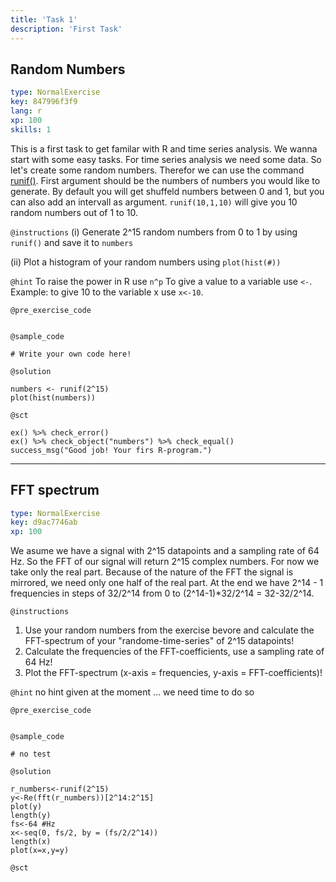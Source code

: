 ```yaml
---
title: 'Task 1'
description: 'First Task'
---
```


## Random Numbers

```yaml
type: NormalExercise
key: 847996f3f9
lang: r
xp: 100
skills: 1
```

This is a first task to get familar with R and time series analysis.
We wanna start with some easy tasks. For time series analysis we need some data. So let's create some random numbers. Therefor we can use the command [runif()](https://www.rdocumentation.org/packages/compositions/versions/1.40-2/topics/runif). First argument should be the numbers of numbers you would like to generate. By default you will get shuffeld numbers between 0 and 1, but you can also add an intervall as argument. `runif(10,1,10)` will give you 10 random numbers out of 1 to 10.

`@instructions`
(i) Generate 2^15 random numbers from 0 to 1 by using `runif()` and save it to `numbers`

(ii) Plot a histogram of your random numbers using `plot(hist(#))`

`@hint`
To raise the power in R use `n^p`
To give a value to a variable use `<-`. Example: to give 10 to the variable x use `x<-10`.

`@pre_exercise_code`
```{r}

```

`@sample_code`
```{r}
# Write your own code here!
```

`@solution`
```{r}
numbers <- runif(2^15)
plot(hist(numbers))
```

`@sct`
```{r}
ex() %>% check_error()
ex() %>% check_object("numbers") %>% check_equal()
success_msg("Good job! Your firs R-program.")
```

---

## FFT spectrum

```yaml
type: NormalExercise
key: d9ac7746ab
xp: 100
```

We asume we have a signal with 2^15 datapoints and a sampling rate of 64 Hz. So the FFT of our signal will return 2^15 complex numbers. For now we take only the real part. Because of the nature of the FFT the signal is mirrored, we need only one half of the real part. At the end we have 2^14 - 1 frequencies in steps of 32/2^14 from 0 to (2^14-1)*32/2^14 = 32-32/2^14.

`@instructions`
1. Use your random numbers from the exercise bevore and calculate the FFT-spectrum of your "randome-time-series" of 2^15 datapoints!
2. Calculate the frequencies of the FFT-coefficients, use a sampling rate of 64 Hz!
3. Plot the FFT-spectrum (x-axis = frequencies, y-axis = FFT-coefficients)!

`@hint`
no hint given at the moment ... we need time to do so

`@pre_exercise_code`
```{r}

```

`@sample_code`
```{r}
# no test
```

`@solution`
```{r}
r_numbers<-runif(2^15)
y<-Re(fft(r_numbers))[2^14:2^15]
plot(y)
length(y)
fs<-64 #Hz
x<-seq(0, fs/2, by = (fs/2/2^14))
length(x)
plot(x=x,y=y)
```

`@sct`
```{r}

```
